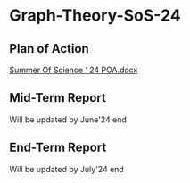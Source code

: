 # Graph-Theory-SoS-24

## Plan of Action 
[Summer Of Science ‘ 24 POA.docx](https://github.com/user-attachments/files/15628796/Summer.Of.Science.24.POA.docx)

## Mid-Term Report
Will be updated by June'24 end

## End-Term Report
Will be updated by July'24 end
